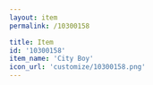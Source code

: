 ```yaml
---
layout: item
permalink: /10300158

title: Item
id: '10300158'
item_name: 'City Boy'
icon_url: 'customize/10300158.png'
---
```

